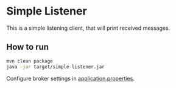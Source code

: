 # Simple Listener
This is a simple listening client, that will print received messages.

## How to run

```bash
mvn clean package
java -jar target/simple-listener.jar
```

Configure broker settings in [application.properties](src/main/resources/application.properties). 